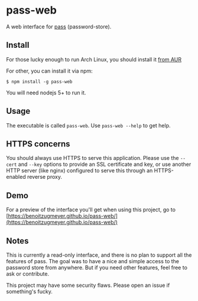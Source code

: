 # pass-web

A web interface for [pass](http://www.passwordstore.org/) (password-store).

## Install

For those lucky enough to run Arch Linux, you should install it [from
AUR](https://aur.archlinux.org/packages/pass-web)

For other, you can install it via npm:

```
$ npm install -g pass-web
```

You will need nodejs 5+ to run it.

## Usage

The executable is called `pass-web`. Use `pass-web --help` to get help.

## HTTPS concerns

You should always use HTTPS to serve this application. Please use the `--cert` and `--key` options
to provide an SSL certificate and key, or use another HTTP server (like nginx) configured to serve
this through an HTTPS-enabled reverse proxy.

## Demo

For a preview of the interface you'll get when using this project, go to
[https://benoitzugmeyer.github.io/pass-web/](https://benoitzugmeyer.github.io/pass-web/)

## Notes

This is currently a read-only interface, and there is no plan to support all the features
of pass. The goal was to have a nice and simple access to the password store from anywhere. But if
you need other features, feel free to ask or contribute.

This project may have some security flaws. Please open an issue if something's fucky.
